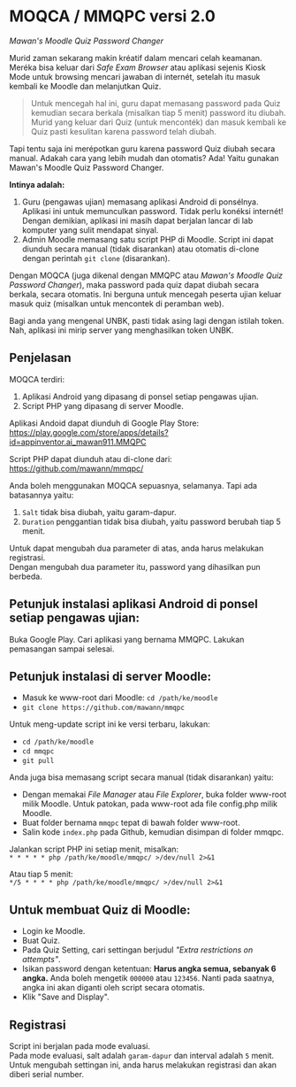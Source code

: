 # MOQCA / MMQPC versi 2.0
_Mawan's Moodle Quiz Password Changer_

Murid zaman sekarang makin kréatif dalam mencari celah keamanan. Meréka bisa keluar dari _Safe Exam Browser_ atau aplikasi sejenis Kiosk Mode untuk browsing mencari jawaban di internét, setelah itu masuk kembali ke Moodle dan melanjutkan Quiz.

> Untuk mencegah hal ini, guru dapat memasang password pada Quiz kemudian secara berkala (misalkan tiap 5 menit) password itu diubah. Murid yang keluar dari Quiz (untuk menconték) dan masuk kembali ke Quiz pasti kesulitan karena password telah diubah.

Tapi tentu saja ini merépotkan guru karena password Quiz diubah secara manual. Adakah cara yang lebih mudah dan otomatis?
Ada! Yaitu gunakan Mawan's Moodle Quiz Password Changer.

**Intinya adalah:**

1. Guru (pengawas ujian) memasang aplikasi Android di ponsélnya. Aplikasi ini untuk memunculkan password. Tidak perlu konéksi internét! Dengan demikian, aplikasi ini masih dapat berjalan lancar di lab komputer yang sulit mendapat sinyal.
2. Admin Moodle memasang satu script PHP di Moodle. Script ini dapat diunduh secara manual (tidak disarankan) atau otomatis di-clone dengan perintah `git clone` (disarankan).

Dengan MOQCA (juga dikenal dengan MMQPC atau _Mawan's Moodle Quiz Password Changer_), maka password pada quiz dapat diubah secara berkala, secara otomatis. Ini berguna untuk mencegah peserta ujian keluar masuk quiz (misalkan untuk mencontek di peramban web).

Bagi anda yang mengenal UNBK, pasti tidak asing lagi dengan istilah token. Nah, aplikasi ini mirip server yang menghasilkan token UNBK.

## Penjelasan

MOQCA terdiri:
1. Aplikasi Android yang dipasang di ponsel setiap pengawas ujian.
2. Script PHP yang dipasang di server Moodle.

Aplikasi Andoid dapat diunduh di Google Play Store:  
https://play.google.com/store/apps/details?id=appinventor.ai_mawan911.MMQPC

Script PHP dapat diunduh atau di-clone dari:  
https://github.com/mawann/mmqpc/

Anda boleh menggunakan MOQCA sepuasnya, selamanya. Tapi ada batasannya yaitu:
1. `Salt` tidak bisa diubah, yaitu garam-dapur.
2. `Duration` penggantian tidak bisa diubah, yaitu password berubah tiap 5 menit.

Untuk dapat mengubah dua parameter di atas, anda harus melakukan registrasi.  
Dengan mengubah dua parameter itu, password yang dihasilkan pun berbeda.

## Petunjuk instalasi aplikasi Android di ponsel setiap pengawas ujian:

Buka Google Play. Cari aplikasi yang bernama MMQPC. Lakukan pemasangan sampai selesai.

## Petunjuk instalasi di server Moodle:

* Masuk ke www-root dari Moodle: `cd /path/ke/moodle`
* `git clone https://github.com/mawann/mmqpc`

Untuk meng-update script ini ke versi terbaru, lakukan:

* `cd /path/ke/moodle`
* `cd mmqpc`
* `git pull`

Anda juga bisa memasang script secara manual (tidak disarankan) yaitu:

* Dengan memakai _File Manager_ atau _File Explorer_, buka folder www-root milik Moodle. Untuk patokan, pada www-root ada file config.php milik Moodle.
* Buat folder bernama `mmqpc` tepat di bawah folder www-root.
* Salin kode `index.php` pada Github, kemudian disimpan di folder mmqpc.

Jalankan script PHP ini setiap menit, misalkan:  
`* * * * * php /path/ke/moodle/mmqpc/ >/dev/null 2>&1`

Atau tiap 5 menit:  
`*/5 * * * * php /path/ke/moodle/mmqpc/ >/dev/null 2>&1`

## Untuk membuat Quiz di Moodle:

* Login ke Moodle.
* Buat Quiz.
* Pada Quiz Setting, cari settingan berjudul _"Extra restrictions on attempts"_.
* Isikan password dengan ketentuan: **Harus angka semua, sebanyak 6 angka.** Anda boleh mengetik `000000` atau `123456`. Nanti pada saatnya, angka ini akan diganti oleh script secara otomatis.
* Klik "Save and Display".

## Registrasi

Script ini berjalan pada mode evaluasi.  
Pada mode evaluasi, salt adalah `garam-dapur` dan interval adalah `5` menit.  
Untuk mengubah settingan ini, anda harus melakukan registrasi dan akan diberi serial number.
